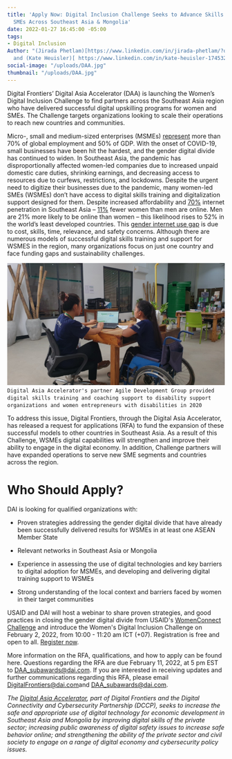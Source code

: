 ```yaml
---
title: 'Apply Now: Digital Inclusion Challenge Seeks to Advance Skills of Women-led
  SMEs Across Southeast Asia & Mongolia'
date: 2022-01-27 16:45:00 -05:00
tags:
- Digital Inclusion
Author: "(Jirada Phetlam)[https://www.linkedin.com/in/jirada-phetlam/?originalSubdomain=th]
  and (Kate Heuisler)[ https://www.linkedin.com/in/kate-heuisler-1745326/?originalSubdomain=kh]"
social-image: "/uploads/DAA.jpg"
thumbnail: "/uploads/DAA.jpg"
---
```


Digital Frontiers’ Digital Asia Accelerator (DAA) is launching the Women’s Digital Inclusion Challenge to find partners across the Southeast Asia region who have delivered successful digital upskilling programs for women and SMEs. The Challenge targets organizations looking to scale their operations to reach new countries and communities.

Micro-, small and medium-sized enterprises (MSMEs) [represent](https://www.ilo.org/empent/whatsnew/WCMS_749275/lang--en/index.htm) more than 70% of global employment and 50% of GDP. With the onset of COVID-19, small businesses have been hit the hardest, and the gender digital divide has continued to widen. In Southeast Asia, the pandemic has disproportionally affected women-led companies due to increased unpaid domestic care duties, shrinking earnings, and decreasing access to resources due to curfews, restrictions, and lockdowns. Despite the urgent need to digitize their businesses due to the pandemic, many women-led SMEs (WSMEs) don’t have access to digital skills training and digitalization support designed for them. Despite increased affordability and [70%](https://www.statista.com/statistics/487965/internet-penetration-in-southeast-asian-countries/) internet penetration in Southeast Asia – [11%](https://webfoundation.org/2020/03/the-gender-gap-in-internet-access-using-a-women-centred-method/) fewer women than men are online. Men are 21% more likely to be online than women – this likelihood rises to 52% in the world’s least developed countries. This [gender internet use gap](https://solutionscenter.nethope.org/resources/closing-the-gender-digital-divide) is due to cost, skills, time, relevance, and safety concerns. Although there are numerous models of successful digital skills training and support for WSMES in the region, many organizations focus on just one country and face funding gaps and sustainability challenges.

![DAA.jpg](/uploads/DAA.jpg)\
`Digital Asia Accelerator's partner Agile Development Group provided digital skills training and coaching support to disability support organizations and women entrepreneurs with disabilities in 2020`

To address this issue, Digital Frontiers, through the Digital Asia Accelerator, has released a request for applications (RFA) to fund the expansion of these successful models to other countries in Southeast Asia. As a result of this Challenge, WSMEs digital capabilities will strengthen and improve their ability to engage in the digital economy. In addition, Challenge partners will have expanded operations to serve new SME segments and countries across the region.

# **Who Should Apply?**

DAI is looking for qualified organizations with:

* Proven strategies addressing the gender digital divide that have already been successfully delivered results for WSMEs in at least one ASEAN Member State

* Relevant networks in Southeast Asia or Mongolia

* Experience in assessing the use of digital technologies and key barriers to digital adoption for MSMEs, and developing and delivering digital training support to WSMEs

* Strong understanding of the local context and barriers faced by women in their target communities

USAID and DAI will host a webinar to share proven strategies, and good practices in closing the gender digital divide from USAID's [WomenConnect Challenge](https://www.womenconnectchallenge.org/) and introduce the Women's Digital Inclusion Challenge on February 2, 2022, from 10:00 - 11:20 am ICT (\+07). Registration is free and open to all. [Register now](https://app.livestorm.co/usaid/addressing-southeast-asias-gender-digital-divide-good-practices-and-new-funding-opportunity).

More information on the RFA, qualifications, and how to apply can be found here. Questions regarding the RFA are due February 11, 2022, at 5 pm EST to [DAA_subawards@dai.com](mailto:DAA_subawards@dai.com). If you are interested in receiving updates and further communications regarding this RFA, please email [DigitalFrontiers@dai.com](mailto:DigitalFrontiers@dai.com)and [DAA_subawards@dai.com](mailto:DAA_subawards@dai.com).

*The [Digital Asia Accelerator](https://www.usaid.gov/indo-pacific-vision/fact-sheets/digital-asia-accelerator), part of Digital Frontiers and the Digital Connectivity and Cybersecurity Partnership (DCCP), seeks to increase the safe and appropriate use of digital technology for economic development in Southeast Asia and Mongolia by improving digital skills of the private sector; increasing public awareness of digital safety issues to increase safe behavior online; and strengthening the ability of the private sector and civil society to engage on a range of digital economy and cybersecurity policy issues.*